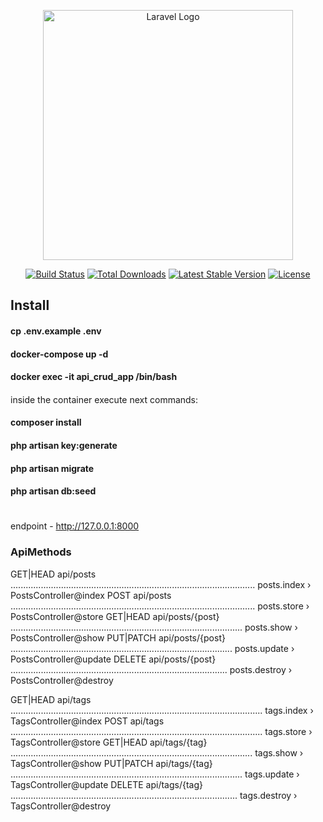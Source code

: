 <p align="center"><a href="https://laravel.com" target="_blank"><img src="https://raw.githubusercontent.com/laravel/art/master/logo-lockup/5%20SVG/2%20CMYK/1%20Full%20Color/laravel-logolockup-cmyk-red.svg" width="400" alt="Laravel Logo"></a></p>

<p align="center">
<a href="https://github.com/laravel/framework/actions"><img src="https://github.com/laravel/framework/workflows/tests/badge.svg" alt="Build Status"></a>
<a href="https://packagist.org/packages/laravel/framework"><img src="https://img.shields.io/packagist/dt/laravel/framework" alt="Total Downloads"></a>
<a href="https://packagist.org/packages/laravel/framework"><img src="https://img.shields.io/packagist/v/laravel/framework" alt="Latest Stable Version"></a>
<a href="https://packagist.org/packages/laravel/framework"><img src="https://img.shields.io/packagist/l/laravel/framework" alt="License"></a>
</p>

## Install
#### cp .env.example .env
#### docker-compose up -d
#### docker exec -it api_crud_app /bin/bash
#### 
inside the container execute next commands:
#### composer install
#### php artisan key:generate
#### php artisan migrate
#### php artisan db:seed
#
endpoint - http://127.0.0.1:8000


###   ApiMethods
GET|HEAD        api/posts ................................................................................................. posts.index › PostsController@index
POST            api/posts ................................................................................................. posts.store › PostsController@store
GET|HEAD        api/posts/{post} ............................................................................................ posts.show › PostsController@show
PUT|PATCH       api/posts/{post} ........................................................................................ posts.update › PostsController@update
DELETE          api/posts/{post} ...................................................................................... posts.destroy › PostsController@destroy

GET|HEAD        api/tags .................................................................................................... tags.index › TagsController@index
POST            api/tags .................................................................................................... tags.store › TagsController@store
GET|HEAD        api/tags/{tag} ................................................................................................ tags.show › TagsController@show
PUT|PATCH       api/tags/{tag} ............................................................................................ tags.update › TagsController@update
DELETE          api/tags/{tag} .......................................................................................... tags.destroy › TagsController@destroy
